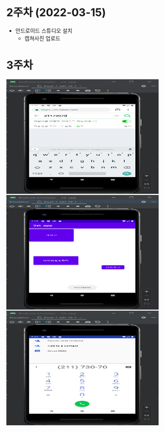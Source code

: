 # 2주차 (2022-03-15)
- 안드로이드 스튜디오 설치 
  - 캡쳐사진 업로드

# 3주차
<img width="400" height="300" src="./pic/3주차네이버.png"></img>
<img width="400" height="300" src="./pic/3주차플랫폼.png"></img>
<img width="400" height="300" src="./pic/3주차전화.png"></img>
